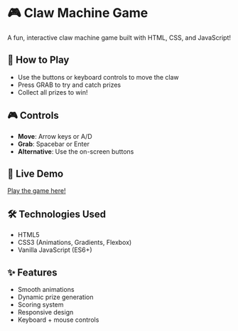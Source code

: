 # 🎮 Claw Machine Game

A fun, interactive claw machine game built with HTML, CSS, and JavaScript!

## 🎯 How to Play
- Use the buttons or keyboard controls to move the claw
- Press GRAB to try and catch prizes
- Collect all prizes to win!

## 🎮 Controls
- **Move**: Arrow keys or A/D
- **Grab**: Spacebar or Enter
- **Alternative**: Use the on-screen buttons

## 🚀 Live Demo
[Play the game here!](https://shreedivya19.github.io/claw-machine-game)

## 🛠️ Technologies Used
- HTML5
- CSS3 (Animations, Gradients, Flexbox)
- Vanilla JavaScript (ES6+)

## ✨ Features
- Smooth animations
- Dynamic prize generation
- Scoring system
- Responsive design
- Keyboard + mouse controls